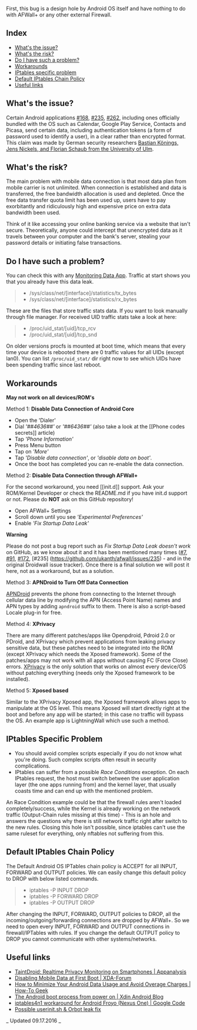 First, this bug is a design hole by Android OS itself and have nothing to do with AFWall+ or any other external Firewall.

Index
-----

* [What's the issue?](#whats-the-issue-?)
* [What's the risk?](#whats-the-risk-?)
* [Do I have such a problem?](#do-i-have-such-a-problem-?)
* [Workarounds](#workarounds)
* [IPtables specific problem](#iptables-specific-problem)
* [Default IPtables Chain Policy](#default-iptables-chain-policy)
* [Useful links](#useful-links)


What's the issue?
-----------------

Certain Android applications [#168](http://code.google.com/p/droidwall/issues/detail?id=168), [#235](http://code.google.com/p/droidwall/issues/detail?id=235), [#262](http://code.google.com/p/droidwall/issues/detail?id=262), including ones officially bundled with the OS such as Calendar, Google Play Service, Contacts and Picasa, send certain data, including authentication tokens (a form of password used to identify a user), in a clear rather than encrypted format. This claim was made by German security researchers [Bastian Könings, Jens Nickels, and Florian Schaub from the University of Ulm](http://www.uni-ulm.de/en/in/mi/staff/koenings/catching-authtokens.html).

What's the risk?
----------------

The main problem with mobile data connection is that most data plan from mobile carrier is not unlimited. When connection is established and data is transferred, the free bandwidth allocation is used and depleted. Once the free data transfer quota limit has been used up, users have to pay exorbitantly and ridiculously high and expensive price on extra data bandwidth been used.

Think of it like accessing your online banking service via a website that isn't secure. Theoretically, anyone could intercept that unencrypted data as it travels between your computer and the bank's server, stealing your password details or initiating false transactions.

Do I have such a problem?
-------------------------

You can check this with any [Monitoring Data App](https://play.google.com/store/apps/developer?id=Onavo). Traffic at start shows you that you already have this data leak.

>* /sys/class/net/[interface]/statistics/tx_bytes
>* /sys/class/net/[interface]/statistics/rx_bytes 

These are the files that store traffic stats data. If you want to look manually through file manager.
For received UID traffic stats take a look at here:

>* /proc/uid_stat/[uid]/tcp_rcv
>* /proc/uid_stat/[uid]/tcp_snd

On older versions procfs is mounted at boot time, which means that every time your device is rebooted there are 0 traffic values for all UIDs (except lan0).
You can list <code>/proc/uid_stat/</code> dir right now to see which UIDs have been spending traffic since last reboot.

Workarounds
----------------------

**May not work on all devices/ROM's**

Method 1: **Disable Data Connection of Android Core**
- Open the 'Dialer'
- Dial _'*#*#4636#*#*'_ or _'*#*#6436#*#*'_ (also take a look at the [[Phone codes secrets]] article)
- Tap _'Phone Information'_
- Press Menu button
- Tap on _'More'_
- Tap _'Disable data connection'_, or _'disable data on boot'_. 
- Once the boot has completed you can re-enable the data connection.



Method 2: **Disable Data Connection through AFWall+**

For the second workaround, you need [[init.d]] support. Ask your ROM/Kernel Developer or check the README.md if you have init.d support or not. Please do **NOT** ask on this GitHub repository!
- Open AFWall+ Settings
- Scroll down until you see _'Experimental Preferences'_
- Enable _'Fix Startup Data Leak'_

**Warning**

Please do not post a bug report such as *Fix Startup Data Leak doesn't work* on GitHub, as we know about it and it has been mentioned many times ([#7](https://github.com/ukanth/afwall/issues/7), [#91](https://github.com/ukanth/afwall/issues/91), [#172](https://github.com/ukanth/afwall/issues/172), [#235] (https://github.com/ukanth/afwall/issues/235) - and in the original Droidwall issue tracker).
Once there is a final solution we will post it here, not as a workaround, but as a solution.



Method 3: **APNDroid to Turn Off Data Connection**

[APNDroid](https://play.google.com/store/apps/developer?id=Apndroid+Inloop) prevents the phone from connecting to the Internet through cellular data line by modifying the APN (Access Point Name) names and APN types by adding `apndroid` suffix to them. There is also a script-based Locale plug-in for free. 



Method 4: **XPrivacy**

There are many different patches/apps like Openpdroid, Pdroid 2.0 or PDroid, and XPrivacy which prevent applications from leaking privacy sensitive data, but these patches need to be integrated into the ROM (except XPrivacy which needs the Xposed framework). Some of the patches/apps may not work with all apps without causing FC (Force Close) errors.
[XPrivacy](https://github.com/M66B/XPrivacy#installation) is the only solution that works on almost every device/OS without patching everything (needs only the Xposed framework to be installed).



Method 5: **Xposed based**

Similar to the XPrivacy Xposed app, the Xposed framework allows apps to manipulate at the OS level. This means Xposed will start directly right at the boot and before any app will be started; in this case no traffic will bypass the OS. An example app is LightningWall which use such a method.


IPtables Specific Problem
-------------------------

* You should avoid complex scripts especially if you do not know what you're doing. Such complex scripts often result in security complications.
* IPtables can suffer from a possible _Race Conditions_ exception. On each IPtables request, the host must switch between the user application layer (the one apps running from) and the kernel layer, that usually coasts time and can end up with the mentioned problem.

An Race Condition example could be that the firewall rules aren't loaded completely/success, while the Kernel is already working on the network traffic (Output-Chain rules missing at this time) - This is an hole and answers the questions why there is still network traffic right after switch to the new rules. Closing this hole isn't possible, since iptables can't use the same ruleset for everything, only nftables not suffering from this. 


Default IPtables Chain Policy
-----------------------------

The Default Android OS IPTables chain policy is ACCEPT for all INPUT, FORWARD and OUTPUT policies. We can easily change this default policy to DROP with below listed commands.

>* iptables -P INPUT DROP
>* iptables -P FORWARD DROP
>* iptables -P OUTPUT DROP

After changing the INPUT, FORWARD, OUTPUT policies to DROP, all the incoming/outgoing/forwarding connections are dropped by AFWall+. So we need to open every INPUT, FORWARD and OUTPUT connections in firewall/IPTables with rules. If you change the default OUTPUT policy to DROP you cannot communicate with other systems/networks.

Useful links
------------

* [TaintDroid: Realtime Privacy Monitoring on Smartphones | Appanalysis](http://appanalysis.org/)
* [Disabling Mobile Data at First Boot | XDA-Forum](http://forum.xda-developers.com/showthread.php?p=7196260)
* [How to Minimize Your Android Data Usage and Avoid Overage Charges | How-To Geek](http://www.howtogeek.com/140261/how-to-minimize-your-android-data-usage-and-avoid-overage-charges/)
* [The Android boot process from power on | Xdin Android Blog](http://www.androidenea.com/2009/06/android-boot-process-from-power-on.html)
* [iptables4n1 workaround for Android Froyo (Nexus One) | Google Code](http://code.google.com/p/iptables4n1/)
* [Possible userinit.sh & Orbot leak fix](https://github.com/ukanth/afwall/wiki/CustomScripts#some-examples)

_ Updated 09.17.2016 _
